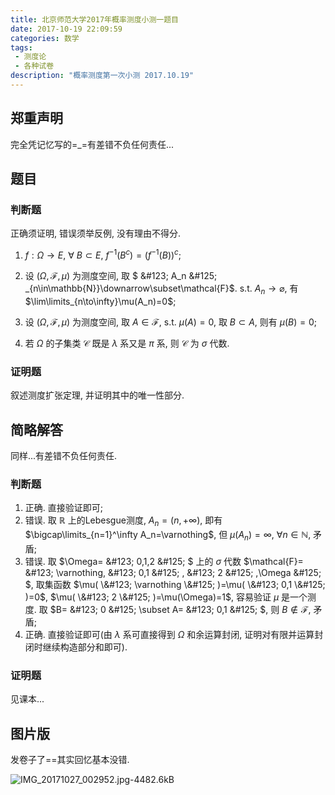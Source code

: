 ```yaml
---
title: 北京师范大学2017年概率测度小测一题目
date: 2017-10-19 22:09:59
categories: 数学
tags:
 - 测度论
 - 各种试卷
description: "概率测度第一次小测 2017.10.19"
---
```


## 郑重声明

完全凭记忆写的=_=有差错不负任何责任...

## 题目

### 判断题

正确须证明, 错误须举反例, 没有理由不得分.

1. $f:\Omega\rightarrow E$, $\forall~B\subset E$, $f^{-1}(B^c)=(f^{-1}(B))^c$;

2. 设 $(\Omega,\mathcal{F},\mu)$ 为测度空间, 取 $ \&#123; A_n \&#125; _{n\in\mathbb{N}}\downarrow\subset\mathcal{F}$. s.t. $A_n\to\varnothing$, 有 $\lim\limits_{n\to\infty}\mu(A_n)=0$;

3. 设 $(\Omega,\mathcal{F},\mu)$ 为测度空间, 取 $A\in\mathcal{F}$, s.t. $\mu(A)=0$, 取 $B\subset A$, 则有 $\mu(B)=0$;

4. 若 $\Omega$ 的子集类 $\mathcal{C}$ 既是 $\lambda$ 系又是 $\pi$ 系, 则 $\mathcal{C}$ 为 $\sigma$ 代数.

### 证明题

叙述测度扩张定理, 并证明其中的唯一性部分.

## 简略解答

同样...有差错不负任何责任.

### 判断题

1. 正确. 直接验证即可;
2. 错误. 取 $\mathbb{R}$ 上的Lebesgue测度, $A_n=(n,+\infty)$, 即有 $\bigcap\limits_{n=1}^\infty A_n=\varnothing$, 但 $\mu(A_n)=\infty$, $\forall n\in\mathbb{N}$, 矛盾;
3. 错误. 取 $\Omega= \&#123; 0,1,2 \&#125; $ 上的 $\sigma$ 代数 $\mathcal{F}= \&#123; \varnothing, \&#123; 0,1 \&#125; , \&#123; 2 \&#125; ,\Omega \&#125; $, 取集函数 $\mu( \&#123; \varnothing \&#125; )=\mu( \&#123; 0,1 \&#125; )=0$, $\mu( \&#123; 2 \&#125; )=\mu(\Omega)=1$, 容易验证 $\mu$ 是一个测度. 取 $B= \&#123; 0 \&#125; \subset A= \&#123; 0,1 \&#125; $, 则 $B\notin\mathcal{F}$, 矛盾;
4. 正确. 直接验证即可(由 $\lambda$ 系可直接得到 $\Omega$ 和余运算封闭, 证明对有限并运算封闭时继续构造部分和即可).

### 证明题

见课本...

## 图片版

发卷子了==其实回忆基本没错.

![IMG_20171027_002952.jpg-4482.6kB][1]


  [1]: http://static.zybuluo.com/lzcwr/8mqxcw5s4s1hputqvhko8psy/IMG_20171027_002952.jpg
